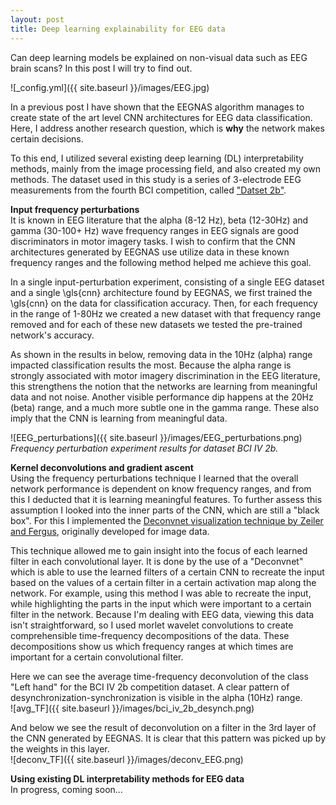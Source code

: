```yaml
---
layout: post
title: Deep learning explainability for EEG data
---
```


Can deep learning models be explained on non-visual data such as EEG brain scans? In this post I will try to find out.

![_config.yml]({{ site.baseurl }}/images/EEG.jpg)  

In a previous post I have shown that the EEGNAS algorithm manages to create state of the art level CNN architectures for EEG data classification. Here, I address another research question, which is **why** the network makes certain decisions.  

To this end, I utilized several existing deep learning (DL) interpretability methods, mainly from the image processing field, and also created my own methods. The dataset used in this study is a series of 3-electrode EEG measurements from the fourth BCI competition, called ["Datset 2b"](http://www.bbci.de/competition/iv/).   

**Input frequency perturbations**  
It is known in EEG literature that the alpha (8-12 Hz), beta (12-30Hz) and gamma (30-100+ Hz) wave frequency ranges in EEG signals are good discriminators in motor imagery tasks. I wish to confirm that the CNN architectures generated by EEGNAS use utilize data in these known frequency ranges and the following method helped me achieve this goal.

In a single input-perturbation experiment, consisting of a single EEG dataset and a single \gls{cnn} architecture found by EEGNAS, we first trained the \gls{cnn} on the data for classification accuracy. Then, for each frequency in the range of 1-80Hz we created a new dataset with that frequency range removed and for each of these new datasets we tested the pre-trained network's accuracy.

As shown in the results in below, removing data in the 10Hz (alpha) range impacted classification results the most. Because the alpha range is strongly associated with motor imagery discrimination in the EEG literature, this strengthens the notion that the networks are learning from meaningful data and not noise. Another visible performance dip happens at the 20Hz (beta) range, and a much more subtle one in the gamma range. These also imply that the CNN is learning from meaningful data.

![EEG_perturbations]({{ site.baseurl }}/images/EEG_perturbations.png)  
 *Frequency perturbation experiment results for dataset BCI IV 2b.*  

**Kernel deconvolutions and gradient ascent**  
Using the frequency perturbations technique I learned that the overall network performance is dependent on know frequency ranges, and from this I deducted that it is learning meaningful features. To further assess this assumption I looked into the inner parts of the CNN, which are still a "black box". For this I implemented the [Deconvnet visualization technique by Zeiler and Fergus](https://cs.nyu.edu/~fergus/papers/zeilerECCV2014.pdf), originally developed for image data.

This technique allowed me to gain insight into the focus of each learned filter in each convolutional layer. It is done by the use of a "Deconvnet" which is able to use the learned filters of a certain CNN to recreate the input based on the values of a certain filter in a certain activation map along the network. For example, using this method I was able to recreate the input, while highlighting the parts in the input which were important to a certain filter in the network. Because I'm dealing with EEG data, viewing this data isn't straightforward, so I used morlet wavelet convolutions to create comprehensible time-frequency decompositions of the data. These decompositions show us which frequency ranges at which times are important for a certain convolutional filter.  
  
Here we can see the average time-frequency deconvolution of the class "Left hand" for the BCI IV 2b competition dataset. A clear pattern of desynchronization-synchronization is visible in the alpha (10Hz) range.  
![avg_TF]({{ site.baseurl }}/images/bci_iv_2b_desynch.png)  
  
And below we see the result of deconvolution on a filter in the 3rd layer of the CNN generated by EEGNAS. It is clear that this pattern was picked up by the weights in this layer.  
![deconv_TF]({{ site.baseurl }}/images/deconv_EEG.png)  

**Using existing DL interpretability methods for EEG data**  
In progress, coming soon...
